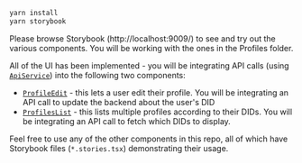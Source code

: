 ```bash
yarn install
yarn storybook
```

Please browse Storybook (http://localhost:9009/) to see and try out the various components. You will be working with the ones in the Profiles folder.

All of the UI has been implemented - you will be integrating API calls (using [`ApiService`](src/utils/ApiService.ts)) into the following two components:

- [`ProfileEdit`](src/components/profile/ProfileEdit.tsx) - this lets a user edit their profile. You will be integrating an API call to update the backend about the user's DID
- [`ProfilesList`](src/components/profile/ProfilesList.tsx) - this lists multiple profiles according to their DIDs. You will be integrating an API call to fetch which DIDs to display.

Feel free to use any of the other components in this repo, all of which have Storybook files (`*.stories.tsx`) demonstrating their usage.

